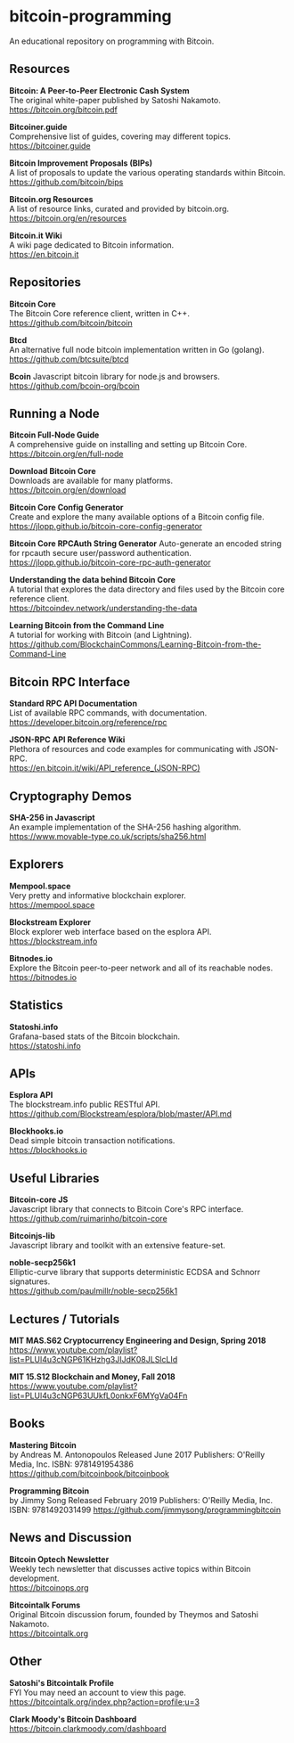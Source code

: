 # bitcoin-programming
An educational repository on programming with Bitcoin.

## Resources

**Bitcoin: A Peer-to-Peer Electronic Cash System**  
The original white-paper published by Satoshi Nakamoto.  
https://bitcoin.org/bitcoin.pdf  

**Bitcoiner.guide**  
Comprehensive list of guides, covering may different topics.  
https://bitcoiner.guide  

**Bitcoin Improvement Proposals (BIPs)**  
A list of proposals to update the various operating standards within Bitcoin.  
https://github.com/bitcoin/bips  

**Bitcoin.org Resources**  
A list of resource links, curated and provided by bitcoin.org.  
https://bitcoin.org/en/resources  

**Bitcoin.it Wiki**  
A wiki page dedicated to Bitcoin information.  
https://en.bitcoin.it  

## Repositories

**Bitcoin Core**  
The Bitcoin Core reference client, written in C++.  
https://github.com/bitcoin/bitcoin

**Btcd**  
An alternative full node bitcoin implementation written in Go (golang).  
https://github.com/btcsuite/btcd  

**Bcoin**
Javascript bitcoin library for node.js and browsers.  
https://github.com/bcoin-org/bcoin  

## Running a Node

**Bitcoin Full-Node Guide**  
A comprehensive guide on installing and setting up Bitcoin Core.  
https://bitcoin.org/en/full-node  

**Download Bitcoin Core**  
Downloads are available for many platforms.  
https://bitcoin.org/en/download  

**Bitcoin Core Config Generator**  
Create and explore the many available options of a Bitcoin config file.  
https://jlopp.github.io/bitcoin-core-config-generator

**Bitcoin Core RPCAuth String Generator** 
Auto-generate an encoded string for rpcauth secure user/password authentication.  
https://jlopp.github.io/bitcoin-core-rpc-auth-generator  

**Understanding the data behind Bitcoin Core**  
A tutorial that explores the data directory and files used by the Bitcoin core reference client.  
https://bitcoindev.network/understanding-the-data  

**Learning Bitcoin from the Command Line**  
A tutorial for working with Bitcoin (and Lightning).  
https://github.com/BlockchainCommons/Learning-Bitcoin-from-the-Command-Line  

## Bitcoin RPC Interface

**Standard RPC API Documentation**  
List of available RPC commands, with documentation.  
https://developer.bitcoin.org/reference/rpc  

**JSON-RPC API Reference Wiki**  
Plethora of resources and code examples for communicating with JSON-RPC.  
https://en.bitcoin.it/wiki/API_reference_(JSON-RPC)  

## Cryptography Demos

**SHA-256 in Javascript**  
An example implementation of the SHA-256 hashing algorithm.  
https://www.movable-type.co.uk/scripts/sha256.html  

## Explorers

**Mempool.space**  
Very pretty and informative blockchain explorer.  
https://mempool.space  

**Blockstream Explorer**  
Block explorer web interface based on the esplora API.  
https://blockstream.info  

**Bitnodes.io**  
Explore the Bitcoin peer-to-peer network and all of its reachable nodes.  
https://bitnodes.io  

## Statistics

**Statoshi.info**  
Grafana-based stats of the Bitcoin blockchain.  
https://statoshi.info

## APIs

**Esplora API**  
The blockstream.info public RESTful API.
https://github.com/Blockstream/esplora/blob/master/API.md  

**Blockhooks.io**  
Dead simple bitcoin transaction notifications.  
https://blockhooks.io  

## Useful Libraries

**Bitcoin-core JS**  
Javascript library that connects to Bitcoin Core's RPC interface.  
https://github.com/ruimarinho/bitcoin-core  

**Bitcoinjs-lib**  
Javascript library and toolkit with an extensive feature-set.  

**noble-secp256k1**  
Elliptic-curve library that supports deterministic ECDSA and Schnorr signatures.  
https://github.com/paulmillr/noble-secp256k1  

## Lectures / Tutorials

**MIT MAS.S62 Cryptocurrency Engineering and Design, Spring 2018**  
https://www.youtube.com/playlist?list=PLUl4u3cNGP61KHzhg3JIJdK08JLSlcLId  

**MIT 15.S12 Blockchain and Money, Fall 2018**  
https://www.youtube.com/playlist?list=PLUl4u3cNGP63UUkfL0onkxF6MYgVa04Fn  
## Books

**Mastering Bitcoin**  
by Andreas M. Antonopoulos
Released June 2017
Publishers: O'Reilly Media, Inc.
ISBN: 9781491954386
https://github.com/bitcoinbook/bitcoinbook

**Programming Bitcoin**  
by Jimmy Song
Released February 2019
Publishers: O'Reilly Media, Inc.
ISBN: 9781492031499
https://github.com/jimmysong/programmingbitcoin

## News and Discussion

**Bitcoin Optech Newsletter**  
Weekly tech newsletter that discusses active topics within Bitcoin development.  
https://bitcoinops.org  

**Bitcointalk Forums**  
Original Bitcoin discussion forum, founded by Theymos and Satoshi Nakamoto.  
https://bitcointalk.org  

## Other

**Satoshi's Bitcointalk Profile**  
FYI You may need an account to view this page.  
https://bitcointalk.org/index.php?action=profile;u=3  

**Clark Moody's Bitcoin Dashboard**  
https://bitcoin.clarkmoody.com/dashboard  
